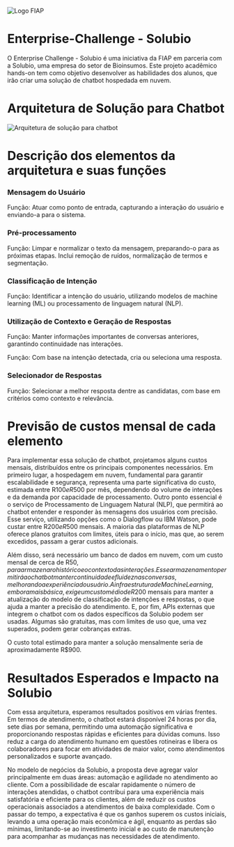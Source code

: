 ![Logo FIAP](https://github.com/Vitor-coder-eng/Enterprise-Challenge---Solubio/blob/main/logo-fiap.png)

# Enterprise-Challenge - Solubio
O Enterprise Challenge - Solubio é uma iniciativa da FIAP em parceria com a Solubio, uma empresa do setor de Bioinsumos. Este projeto acadêmico hands-on tem como objetivo desenvolver as habilidades dos alunos, que irão criar uma solução de chatbot hospedada em nuvem.

# Arquitetura de Solução para Chatbot
![Arquitetura de solução para chatbot](https://github.com/Vitor-coder-eng/Enterprise-Challenge---Solubio/blob/main/Arquitetura%20de%20Solu%C3%A7%C3%A3o%20para%20ChatBot.png)

# Descrição dos elementos da arquitetura e suas funções 

### Mensagem do Usuário 

Função: Atuar como ponto de entrada, capturando a interação do usuário e enviando-a para o sistema. 

### Pré-processamento 

Função: Limpar e normalizar o texto da mensagem, preparando-o para as próximas etapas. Inclui remoção de ruídos, normalização de termos e segmentação. 

### Classificação de Intenção 

Função: Identificar a intenção do usuário, utilizando modelos de machine learning (ML) ou processamento de linguagem natural (NLP). 

### Utilização de Contexto e Geração de Respostas 

Função: Manter informações importantes de conversas anteriores, garantindo continuidade nas interações. 

Função: Com base na intenção detectada, cria ou seleciona uma resposta. 

### Selecionador de Respostas 

Função: Selecionar a melhor resposta dentre as candidatas, com base em critérios como contexto e relevância. 

# Previsão de custos mensal de cada elemento 

Para implementar essa solução de chatbot, projetamos alguns custos mensais, distribuídos entre os principais componentes necessários. Em primeiro lugar, a hospedagem em nuvem, fundamental para garantir escalabilidade e segurança, representa uma parte significativa do custo, estimada entre R$100 e R$500 por mês, dependendo do volume de interações e da demanda por capacidade de processamento. Outro ponto essencial é o serviço de Processamento de Linguagem Natural (NLP), que permitirá ao chatbot entender e responder às mensagens dos usuários com precisão. Esse serviço, utilizando opções como o Dialogflow ou IBM Watson, pode custar entre R$200 e R$500 mensais. A maioria das plataformas de NLP oferece planos gratuitos com limites, úteis para o início, mas que, ao serem excedidos, passam a gerar custos adicionais. 

Além disso, será necessário um banco de dados em nuvem, com um custo mensal de cerca de R$50, para armazenar o histórico e o contexto das interações. Esse armazenamento permitirá ao chatbot manter continuidade e fluidez nas conversas, melhorando a experiência do usuário. A infraestrutura de Machine Learning, embora mais básica, exige um custo médio de R$200 mensais para manter a atualização do modelo de classificação de intenções e respostas, o que ajuda a manter a precisão do atendimento. E, por fim, APIs externas que integrem o chatbot com os dados específicos da Solubio podem ser usadas. Algumas são gratuitas, mas com limites de uso que, uma vez superados, podem gerar cobranças extras. 

O custo total estimado para manter a solução mensalmente seria de aproximadamente R$900. 

# Resultados Esperados e Impacto na Solubio 

Com essa arquitetura, esperamos resultados positivos em várias frentes. Em termos de atendimento, o chatbot estará disponível 24 horas por dia, sete dias por semana, permitindo uma automação significativa e proporcionando respostas rápidas e eficientes para dúvidas comuns. Isso reduz a carga do atendimento humano em questões rotineiras e libera os colaboradores para focar em atividades de maior valor, como atendimentos personalizados e suporte avançado. 

No modelo de negócios da Solubio, a proposta deve agregar valor principalmente em duas áreas: automação e agilidade no atendimento ao cliente. Com a possibilidade de escalar rapidamente o número de interações atendidas, o chatbot contribui para uma experiência mais satisfatória e eficiente para os clientes, além de reduzir os custos operacionais associados a atendimentos de baixa complexidade. Com o passar do tempo, a expectativa é que os ganhos superem os custos iniciais, levando a uma operação mais econômica e ágil, enquanto as perdas são mínimas, limitando-se ao investimento inicial e ao custo de manutenção para acompanhar as mudanças nas necessidades de atendimento. 
